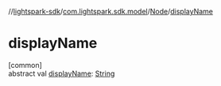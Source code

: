 //[lightspark-sdk](../../../index.md)/[com.lightspark.sdk.model](../index.md)/[Node](index.md)/[displayName](display-name.md)

# displayName

[common]\
abstract val [displayName](display-name.md): [String](https://kotlinlang.org/api/latest/jvm/stdlib/kotlin/-string/index.html)
